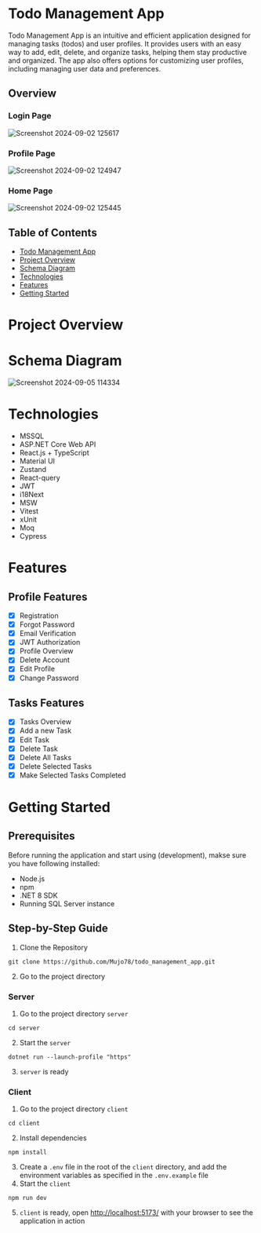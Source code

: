 # Todo Management App

Todo Management App is an intuitive and efficient application designed for managing tasks (todos) and user profiles. It provides users with an easy way to add, edit, delete, and organize tasks, helping them stay productive and organized. The app also offers options for customizing user profiles, including managing user data and preferences.

## Overview
### Login Page
![Screenshot 2024-09-02 125617](https://github.com/user-attachments/assets/925c3947-181a-4439-90bd-09d06cd806c6)

### Profile Page
![Screenshot 2024-09-02 124947](https://github.com/user-attachments/assets/808a5889-3cde-4c99-9057-67bc4be13cb5)

### Home Page
![Screenshot 2024-09-02 125445](https://github.com/user-attachments/assets/499ee5bb-ad90-4ed5-8793-9d25c3c1ec16)

## Table of Contents
- [Todo Management App](#todo-management-app)
- [Project Overview](#project-overview)
- [Schema Diagram](#schema-diagram)
- [Technologies](#technologies)
- [Features](#features)
- [Getting Started](#getting-started)

# Project Overview

# Schema Diagram
![Screenshot 2024-09-05 114334](https://github.com/user-attachments/assets/db8a24ec-1381-4f14-a744-5deb52eeabb1)

# Technologies
- MSSQL
- ASP.NET Core Web API
- React.js + TypeScript
- Material UI
- Zustand
- React-query
- JWT
- i18Next
- MSW
- Vitest
- xUnit
- Moq
- Cypress

# Features

## Profile Features
- [x] Registration
- [x] Forgot Password
- [x] Email Verification
- [x] JWT Authorization
- [x] Profile Overview
- [x] Delete Account
- [x] Edit Profile
- [x] Change Password

## Tasks Features
- [x] Tasks Overview
- [x] Add a new Task
- [x] Edit Task
- [x] Delete Task
- [x] Delete All Tasks
- [x] Delete Selected Tasks
- [x] Make Selected Tasks Completed

# Getting Started

## Prerequisites
Before running the application and start using (development), makse sure you have following installed:
+ Node.js
+ npm
+ .NET 8 SDK
+ Running SQL Server instance

## Step-by-Step Guide
1. Clone the Repository
```
git clone https://github.com/Mujo78/todo_management_app.git
```
2. Go to the project directory

### Server
1. Go to the project directory `server`
```
cd server
```
2. Start the `server`
```
dotnet run --launch-profile "https"
```
3. `server` is ready

### Client
1. Go to the project directory `client`
```
cd client
```
2. Install dependencies
```
npm install
```
3. Create a `.env` file in the root of the `client` directory, and add the environment variables as specified in the `.env.example` file
4. Start the `client`
```
npm run dev
```
5. `client` is ready, open [http://localhost:5173/](http://localhost:5173/) with your browser to see the application in action
